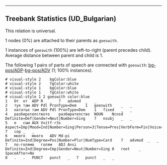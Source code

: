 

--------------------------------------------------------------------------------

## Treebank Statistics (UD_Bulgarian)

This relation is universal.

1 nodes (0%) are attached to their parents as `goeswith`.

1 instances of `goeswith` (100%) are left-to-right (parent precedes child).
Average distance between parent and child is 1.

The following 1 pairs of parts of speech are connected with `goeswith`: [bg-pos/ADP]()-[bg-pos/ADV]() (1; 100% instances).


~~~ conllu
# visual-style 2	bgColor:blue
# visual-style 2	fgColor:white
# visual-style 1	bgColor:blue
# visual-style 1	fgColor:white
# visual-style 1 2 goeswith	color:blue
1	От	от	ADP	R	_	7	advmod	_	_
2	тук	там	ADV	Pdl	PronType=Dem	1	goeswith	_	_
3	нататък	там	ADV	Pdl	PronType=Dem	1	fixed	_	_
4	разбирателството	разбирателство	NOUN	Ncnsd	Definite=Def|Gender=Neut|Number=Sing	7	nsubj	_	_
5	е	съм	AUX	Vxitf-r3s	Aspect=Imp|Mood=Ind|Number=Sing|Person=3|Tense=Pres|VerbForm=Fin|Voice=Act	7	cop	_	_
6	много	много	ADV	Md-pi	Definite=Ind|Degree=Pos|Number=Plur|NumType=Card	7	advmod	_	_
7	по-голямо	голям	ADJ	Ansi	Definite=Ind|Degree=Cmp|Gender=Neut|Number=Sing	0	root	_	SpaceAfter=No
8	.	.	PUNCT	punct	_	7	punct	_	_

~~~


